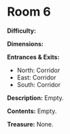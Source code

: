 # Room 6

**Difficulty:** 

**Dimensions:** 

**Entrances & Exits:**
- North: Corridor
- East: Corridor
- South: Corridor

**Description:**
Empty.

**Contents:**
Empty.

**Treasure:**
None.